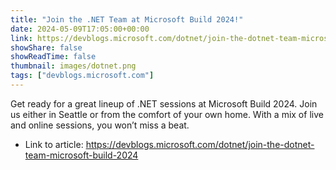 ```yaml
---
title: "Join the .NET Team at Microsoft Build 2024!"
date: 2024-05-09T17:05:00+00:00
link: https://devblogs.microsoft.com/dotnet/join-the-dotnet-team-microsoft-build-2024
showShare: false
showReadTime: false
thumbnail: images/dotnet.png
tags: ["devblogs.microsoft.com"]
---
```

Get ready for a great lineup of .NET sessions at Microsoft Build 2024. Join us either in Seattle or from the comfort of your own home. With a mix of live and online sessions, you won’t miss a beat.

- Link to article: https://devblogs.microsoft.com/dotnet/join-the-dotnet-team-microsoft-build-2024